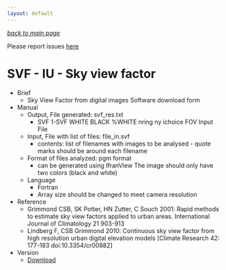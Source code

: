 ```yaml
---
layout: default
---
```

[*back to main page*](./)

Please report issues [here](https://github.com/Urban-Meteorology-Reading/Urban-Meteorology-Reading.github.io/issues)


# SVF - IU - Sky view factor
* Brief
   * Sky View Factor from digital images   Software download form
* Manual
  * Output, File generated: svf_res.txt
      * SVF    1-SVF   WHITE   BLACK    %WHITE   nring   ny    ichoice   FOV  Input File
  * Input, File with list of files: file_in.svf
      * contents: list of filenames with images to be analysed  -  quote marks should be around each filename
  * Format of files analyzed:  pgm format
     * can be generated using IfranView   The image should only have two colors (black and white)
  * Language
     * Fortran
     * Array size should be changed to meet camera resolution
* Reference
  * Grimmond CSB, SK Potter, HN Zutter, C Souch 2001: Rapid methods to estimate sky view factors applied to urban areas. International Journal of Climatology 21 903-913
  * Lindberg F, CSB Grimmond 2010:  Continuous sky view factor from high resolution urban digital elevation models [Climate Research 42: 177-183 doi:10.3354/cr00882]
* Version
  * <a href="./other files/svf.zip" download>Download</a>
